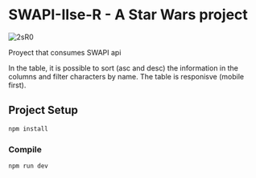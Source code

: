 # SWAPI-Ilse-R - A Star Wars project

![2sR0](https://user-images.githubusercontent.com/71880114/153727732-966e6a83-323a-4b4e-9895-5928181ab90f.gif)

Proyect that consumes SWAPI api

In the table, it is possible to sort (asc and desc) the information in the columns and filter characters by name. The table is responisve (mobile first).

## Project Setup

```sh
npm install
```

### Compile 
```sh
npm run dev
```
